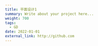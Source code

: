 ```yaml
---
title: 平面设计1
summary: Write about your project here...
weight: 700
tags:
  - GD
date: 2022-01-01
external_link: http://github.com
---
```

